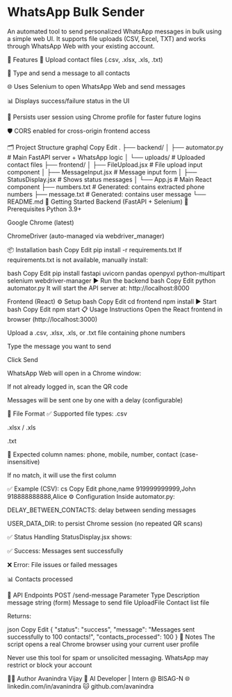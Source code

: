 # WhatsApp Bulk Sender
An automated tool to send personalized WhatsApp messages in bulk using a simple web UI. It supports file uploads (CSV, Excel, TXT) and works through WhatsApp Web with your existing account.

🔧 Features
📄 Upload contact files (.csv, .xlsx, .xls, .txt)

💬 Type and send a message to all contacts

🌐 Uses Selenium to open WhatsApp Web and send messages

📊 Displays success/failure status in the UI

🔁 Persists user session using Chrome profile for faster future logins

🛡️ CORS enabled for cross-origin frontend access

🗂️ Project Structure
graphql
Copy
Edit
.
├── backend/
│   ├── automator.py          # Main FastAPI server + WhatsApp logic
│   └── uploads/              # Uploaded contact files
├── frontend/
│   ├── FileUpload.jsx        # File upload input component
│   ├── MessageInput.jsx      # Message input form
│   ├── StatusDisplay.jsx     # Shows status messages
│   └── App.js                # Main React component
├── numbers.txt               # Generated: contains extracted phone numbers
├── message.txt               # Generated: contains user message
└── README.md
🚀 Getting Started
Backend (FastAPI + Selenium)
🔧 Prerequisites
Python 3.9+

Google Chrome (latest)

ChromeDriver (auto-managed via webdriver_manager)

📦 Installation
bash
Copy
Edit
pip install -r requirements.txt
If requirements.txt is not available, manually install:

bash
Copy
Edit
pip install fastapi uvicorn pandas openpyxl python-multipart selenium webdriver-manager
▶️ Run the backend
bash
Copy
Edit
python automator.py
It will start the API server at: http://localhost:8000

Frontend (React)
⚙️ Setup
bash
Copy
Edit
cd frontend
npm install
▶️ Start
bash
Copy
Edit
npm start
📋 Usage Instructions
Open the React frontend in browser (http://localhost:3000)

Upload a .csv, .xlsx, .xls, or .txt file containing phone numbers

Type the message you want to send

Click Send

WhatsApp Web will open in a Chrome window:

If not already logged in, scan the QR code

Messages will be sent one by one with a delay (configurable)

📁 File Format
✅ Supported file types:
.csv

.xlsx / .xls

.txt

📌 Expected column names:
phone, mobile, number, contact (case-insensitive)

If no match, it will use the first column

✅ Example (CSV):
cs
Copy
Edit
phone,name
919999999999,John
918888888888,Alice
⚙️ Configuration
Inside automator.py:

DELAY_BETWEEN_CONTACTS: delay between sending messages

USER_DATA_DIR: to persist Chrome session (no repeated QR scans)

✅ Status Handling
StatusDisplay.jsx shows:

✅ Success: Messages sent successfully

❌ Error: File issues or failed messages

📊 Contacts processed

🧪 API Endpoints
POST /send-message
Parameter	Type	Description
message	string (form)	Message to send
file	UploadFile	Contact list file

Returns:

json
Copy
Edit
{
  "status": "success",
  "message": "Messages sent successfully to 100 contacts!",
  "contacts_processed": 100
}
🔐 Notes
The script opens a real Chrome browser using your current user profile

Never use this tool for spam or unsolicited messaging. WhatsApp may restrict or block your account

🧑‍💻 Author
Avanindra Vijay
💼 AI Developer | Intern @ BISAG-N
🌐 linkedin.com/in/avanindra
🐱 github.com/avanindra

